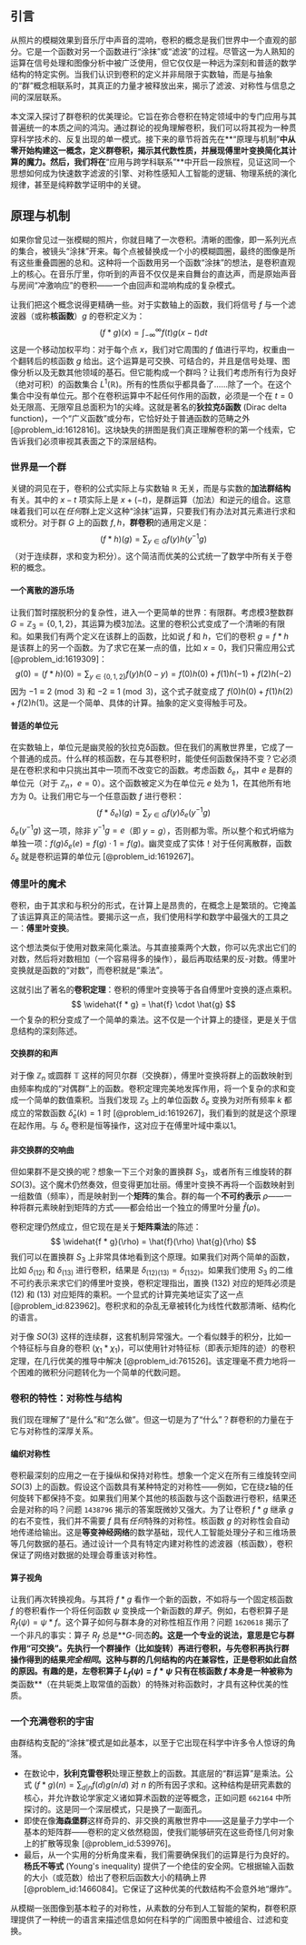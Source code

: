 ## 引言
从照片的模糊效果到音乐厅中声音的混响，卷积的概念是我们世界中一个直观的部分。它是一个函数对另一个函数进行“涂抹”或“滤波”的过程。尽管这一为人熟知的运算在信号处理和图像分析中被广泛使用，但它仅仅是一种远为深刻和普适的数学结构的特定实例。当我们认识到卷积的定义并非局限于实数轴，而是与抽象的“群”概念相联系时，其真正的力量才被释放出来，揭示了滤波、对称性与信息之间的深层联系。

本文深入探讨了群卷积的优美理论。它旨在弥合卷积在特定领域中的专门应用与其普遍统一的本质之间的鸿沟。通过群论的视角理解卷积，我们可以将其视为一种贯穿科学技术的、反复出现的单一模式。接下来的章节将首先在**“原理与机制”**中从零开始构建这一概念，定义群卷积，揭示其代数性质，并展现傅里叶变换简化其计算的魔力。然后，我们将在**“应用与跨学科联系”**中开启一段旅程，见证这同一个思想如何成为快速数字滤波的引擎、对称性感知人工智能的逻辑、物理系统的演化规律，甚至是纯粹数学证明中的关键。

## 原理与机制

如果你曾见过一张模糊的照片，你就目睹了一次卷积。清晰的图像，即一系列光点的集合，被镜头“涂抹”开来。每个点被替换成一个小的模糊圆圈，最终的图像是所有这些重叠圆圈的总和。这种将一个函数用另一个函数“涂抹”的想法，是卷积直观上的核心。在音乐厅里，你听到的声音不仅仅是来自舞台的直达声，而是原始声音与房间“冲激响应”的卷积——一个由回声和混响构成的复杂模式。

让我们把这个概念说得更精确一些。对于实数轴上的函数，我们将信号 $f$ 与一个滤波器（或称**核函数**）$g$ 的卷积定义为：
$$
(f * g)(x) = \int_{-\infty}^{\infty} f(t) g(x-t) dt
$$
这是一个移动加权平均：对于每个点 $x$，我们对它周围的 $f$ 值进行平均，权重由一个翻转后的核函数 $g$ 给出。这个运算是可交换、可结合的，并且是信号处理、图像分析以及无数其他领域的基石。但它能构成一个群吗？让我们考虑所有行为良好（绝对可积）的函数集合 $L^1(\mathbb{R})$。所有的性质似乎都具备了……除了一个。在这个集合中没有单位元。那个在卷积运算中不起任何作用的函数，必须是一个在 $t=0$ 处无限高、无限窄且总面积为1的尖峰。这就是著名的**狄拉克δ函数** (Dirac delta function)，一个“广义函数”或分布，它恰好处于普通函数的范畴之外 [@problem_id:1612816]。这块缺失的拼图是我们真正理解卷积的第一个线索，它告诉我们必须审视其表面之下的深层结构。

### 世界是一个群

关键的洞见在于，卷积的公式实际上与实数轴 $\mathbb{R}$ 无关，而是与实数的**加法群结构**有关。其中的 $x-t$ 项实际上是 $x + (-t)$，是群运算（加法）和逆元的组合。这意味着我们可以在*任何*群上定义这种“涂抹”运算，只要我们有办法对其元素进行求和或积分。对于群 $G$ 上的函数 $f, h$，**群卷积**的通用定义是：
$$
(f * h)(g) = \sum_{y \in G} f(y) h(y^{-1}g)
$$
（对于连续群，求和变为积分）。这个简洁而优美的公式统一了数学中所有关于卷积的概念。

#### 一个离散的游乐场

让我们暂时摆脱积分的复杂性，进入一个更简单的世界：有限群。考虑模3整数群 $G = \mathbb{Z}_3 = \{0, 1, 2\}$，其运算为模3加法。这里的卷积公式变成了一个清晰的有限和。如果我们有两个定义在该群上的函数，比如说 $f$ 和 $h$，它们的卷积 $g = f*h$ 是该群上的另一个函数。为了求它在某一点的值，比如 $x=0$，我们只需应用公式 [@problem_id:1619309]：
$$
g(0) = (f * h)(0) = \sum_{y \in \{0,1,2\}} f(y) h(0-y) = f(0)h(0) + f(1)h(-1) + f(2)h(-2)
$$
因为 $-1 \equiv 2 \pmod 3$ 和 $-2 \equiv 1 \pmod 3$，这个式子就变成了 $f(0)h(0) + f(1)h(2) + f(2)h(1)$。这是一个简单、具体的计算。抽象的定义变得触手可及。

#### 普适的单位元

在实数轴上，单位元是幽灵般的狄拉克δ函数。但在我们的离散世界里，它成了一个普通的成员。什么样的核函数，在与其卷积时，能使任何函数保持不变？它必须是在卷积求和中只挑出其中一项而不改变它的函数。考虑函数 $\delta_e$，其中 $e$ 是群的单位元（对于 $\mathbb{Z}_n$，$e=0$）。这个函数被定义为在单位元 $e$ 处为 $1$，在其他所有地方为 $0$。让我们用它与一个任意函数 $f$ 进行卷积：
$$
(f * \delta_e)(g) = \sum_{y \in G} f(y) \delta_e(y^{-1}g)
$$
$\delta_e(y^{-1}g)$ 这一项，除非 $y^{-1}g=e$（即 $y=g$），否则都为零。所以整个和式坍缩为单独一项：$f(g)\delta_e(e) = f(g) \cdot 1 = f(g)$。幽灵变成了实体！对于任何离散群，函数 $\delta_e$ 就是卷积运算的单位元 [@problem_id:1619267]。

### 傅里叶的魔术

卷积，由于其求和与积分的形式，在计算上是昂贵的，在概念上是繁琐的。它掩盖了该运算真正的简洁性。要揭示这一点，我们使用科学和数学中最强大的工具之一：**傅里叶变换**。

这个想法类似于使用对数来简化乘法。与其直接乘两个大数，你可以先求出它们的对数，然后将对数相加（一个容易得多的操作），最后再取结果的反-对数。傅里叶变换就是函数的“对数”，而卷积就是“乘法”。

这就引出了著名的**卷积定理**：卷积的傅里叶变换等于各自傅里叶变换的逐点乘积。
$$
\widehat{f * g} = \hat{f} \cdot \hat{g}
$$
一个复杂的积分变成了一个简单的乘法。这不仅是一个计算上的捷径，更是关于信息结构的深刻陈述。

#### 交换群的和声

对于像 $\mathbb{Z}_n$ 或圆群 $\mathbb{T}$ 这样的阿贝尔群（交换群），傅里叶变换将群上的函数映射到由频率构成的“对偶群”上的函数。卷积定理完美地发挥作用，将一个复杂的求和变成一个简单的数值乘积。当我们发现 $\mathbb{Z}_5$ 上的单位函数 $\delta_e$ 变换为对所有频率 $k$ 都成立的常数函数 $\hat{\delta}_e(k) = 1$ 时 [@problem_id:1619267]，我们看到的就是这个原理在起作用。与 $\delta_e$ 卷积是恒等操作，这对应于在傅里叶域中乘以1。

#### 非交换群的交响曲

但如果群不是交换的呢？想象一下三个对象的置换群 $S_3$，或者所有三维旋转的群 $SO(3)$。这个魔术仍然奏效，但变得更加壮丽。傅里叶变换不再将一个函数映射到一组数值（频率），而是映射到一个**矩阵**的集合。群的每一个**不可约表示** $\rho$——一种将群元素映射到矩阵的方式——都会给出一个独立的傅里叶分量 $\hat{f}(\rho)$。

卷积定理仍然成立，但它现在是关于**矩阵乘法**的陈述：
$$
\widehat{f * g}(\rho) = \hat{f}(\rho) \hat{g}(\rho)
$$
我们可以在置换群 $S_3$ 上非常具体地看到这个原理。如果我们对两个简单的函数，比如 $\delta_{(12)}$ 和 $\delta_{(13)}$ 进行卷积，结果是 $\delta_{(12)(13)} = \delta_{(132)}$。如果我们使用 $S_3$ 的二维不可约表示来求它们的傅里叶变换，卷积定理指出，置换 $(132)$ 对应的矩阵必须是 $(12)$ 和 $(13)$ 对应矩阵的乘积。一个显式的计算完美地证实了这一点 [@problem_id:823962]。卷积求和的杂乱无章被转化为线性代数那清晰、结构化的语言。

对于像 $SO(3)$ 这样的连续群，这套机制异常强大。一个看似棘手的积分，比如一个特征标与自身的卷积 $(\chi_1 * \chi_1)$，可以使用针对特征标（即表示矩阵的迹）的卷积定理，在几行优美的推导中解决 [@problem_id:761526]。该定理毫不费力地将一个困难的微积分问题转化为一个简单的代数问题。

### 卷积的特性：对称性与结构

我们现在理解了“是什么”和“怎么做”。但这一切是为了“什么”？群卷积的力量在于它与对称性的深厚关系。

#### 编织对称性

卷积最深刻的应用之一在于操纵和保持对称性。想象一个定义在所有三维旋转空间 $SO(3)$ 上的函数。假设这个函数具有某种特定的对称性——例如，它在绕z轴的任何旋转下都保持不变。如果我们用某个其他的核函数与这个函数进行卷积，结果还会是对称的吗？问题 `1438796` 揭示的答案既微妙又强大。为了让卷积 $f*g$ 继承 $g$ 的右不变性，我们并不需要 $f$ 具有*任何*特殊的对称性。核函数 $g$ 的对称性会自动地传递给输出。这是**等变神经网络**的数学基础，现代人工智能处理分子和三维场景等几何数据的基石。通过设计一个具有特定内建对称性的滤波器（核函数），卷积保证了网络对数据的处理会尊重该对称性。

#### 算子视角

让我们再次转换视角。与其将 $f*g$ 看作一个新的函数，不如将与一个固定核函数 $f$ 的卷积看作一个将任何函数 $\psi$ 变换成一个新函数的*算子*。例如，右卷积算子是 $R_f(\psi) = \psi * f$。这个算子如何与群本身的对称性相互作用？问题 `1620618` 揭示了一个非凡的事实：算子 $R_f$ 总是**$G$-同态**的。这是一个专业的说法，意思是它与群作用“可交换”。先执行一个群操作（比如旋转）再进行卷积，与先卷积再执行群操作得到的结果*完全相同*。这种与群的几何结构的内在兼容性，正是卷积如此自然的原因。有趣的是，左卷积算子 $L_f(\psi) = f * \psi$ 只有在核函数 $f$ 本身是一种被称为**类函数**（在共轭类上取常值的函数）的特殊对称函数时，才具有这种优美的性质。

### 一个充满卷积的宇宙

由群结构支配的“涂抹”模式是如此基本，以至于它出现在科学中许多令人惊讶的角落。
- 在数论中，**狄利克雷卷积**处理正整数上的函数。其底层的“群运算”是乘法。公式 $(f * g)(n) = \sum_{d|n} f(d) g(n/d)$ 对 $n$ 的所有因子求和。这种结构是研究素数的核心，并允许数论学家定义诸如算术函数的逆等概念，正如问题 `662164` 中所探讨的。这是同一个深层模式，只是换了一副面孔。
- 即使在像**海森堡群**这样奇异的、非交换的离散世界中——这是量子力学中一个基本的矩阵群——卷积的定义依然稳固，使我们能够研究在这些奇怪几何对象上的扩散等现象 [@problem_id:539976]。
- 最后，从一个实用的分析角度来看，我们需要确保我们的运算是行为良好的。**杨氏不等式** (Young's inequality) 提供了一个绝佳的安全网。它根据输入函数的大小（或范数）给出了卷积后函数大小的精确上界 [@problem_id:1466084]。它保证了这种优美的代数结构不会意外地“爆炸”。

从模糊一张图像到基本粒子的对称性，从素数的分布到人工智能的架构，群卷积原理提供了一种统一的语言来描述信息如何在科学的广阔图景中被组合、过滤和变换。

